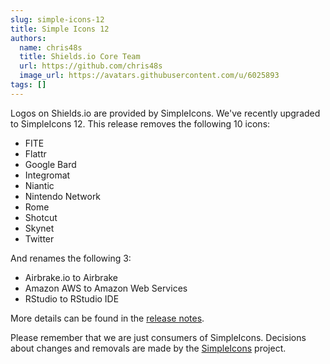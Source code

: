 ```yaml
---
slug: simple-icons-12
title: Simple Icons 12
authors:
  name: chris48s
  title: Shields.io Core Team
  url: https://github.com/chris48s
  image_url: https://avatars.githubusercontent.com/u/6025893
tags: []
---
```


Logos on Shields.io are provided by SimpleIcons. We've recently upgraded to SimpleIcons 12. This release removes the following 10 icons:

- FITE
- Flattr
- Google Bard
- Integromat
- Niantic
- Nintendo Network
- Rome
- Shotcut
- Skynet
- Twitter

And renames the following 3:

- Airbrake.io to Airbrake
- Amazon AWS to Amazon Web Services
- RStudio to RStudio IDE

More details can be found in the [release notes](https://github.com/simple-icons/simple-icons/releases/tag/12.0.0).

Please remember that we are just consumers of SimpleIcons. Decisions about changes and removals are made by the [SimpleIcons](https://github.com/simple-icons/simple-icons) project.
